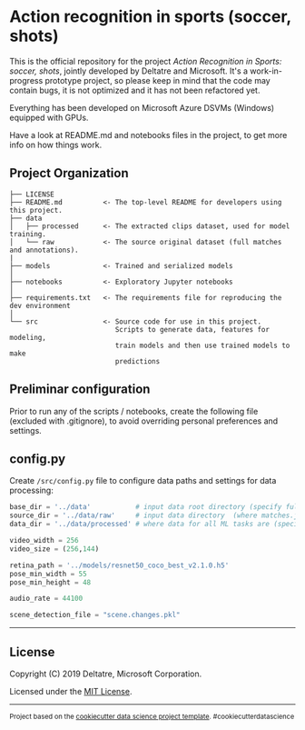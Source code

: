 Action recognition in sports (soccer, shots)
============

This is the official repository for the project *Action Recognition in Sports: soccer, shots*, jointly developed by Deltatre and Microsoft. It's a work-in-progress prototype project, so please keep in mind that the code may contain bugs, it is not optimized and it has not been refactored yet.

Everything has been developed on Microsoft Azure DSVMs (Windows) equipped with GPUs.

Have a look at README.md and notebooks files in the project, to get more info on how things work.

Project Organization
------------

    ├── LICENSE
    ├── README.md          <- The top-level README for developers using this project.
    ├── data
    │   ├── processed      <- The extracted clips dataset, used for model training.
    │   └── raw            <- The source original dataset (full matches and annotations).
    |
    ├── models             <- Trained and serialized models
    │
    ├── notebooks          <- Exploratory Jupyter notebooks
    │
    ├── requirements.txt   <- The requirements file for reproducing the dev environment
    │
    └── src                <- Source code for use in this project.
                              Scripts to generate data, features for modeling,
                              train models and then use trained models to make
                              predictions

Preliminar configuration
------------

Prior to run any of the scripts / notebooks, create the following file (excluded with .gitignore), to avoid overriding personal preferences and settings.

## config.py

Create `/src/config.py` file to configure data paths and settings for data processing:

``` python
base_dir = '../data'           # input data root directory (specify full-path)
source_dir = '../data/raw'     # input data directory  (where matches.json, marks.jsonl and video files are; specify full-path)
data_dir = '../data/processed' # where data for all ML tasks are (specify full-path)

video_width = 256
video_size = (256,144)

retina_path = '../models/resnet50_coco_best_v2.1.0.h5'
pose_min_width = 55
pose_min_height = 48

audio_rate = 44100

scene_detection_file = "scene.changes.pkl"
```

--------

License
--------

Copyright (C) 2019 Deltatre, Microsoft Corporation.

Licensed under the [MIT License](./LICENSE).

--------

<p><small>Project based on the <a target="_blank" href="https://drivendata.github.io/cookiecutter-data-science/">cookiecutter data science project template</a>. #cookiecutterdatascience</small></p>
